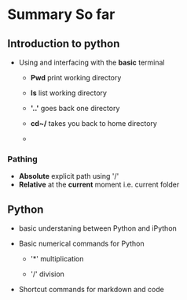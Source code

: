 # Summary So far

## Introduction to python
* Using and interfacing with the **basic** terminal
  
  * **Pwd** print working directory

  * **ls** list working directory

  * **'..'** goes back one directory

  * **cd~/** takes you back to home directory
  
  * 

### Pathing
* **Absolute** explicit path using '/'
* **Relative** at the **current** moment i.e. current folder


## Python
* basic understaning between Python and iPython
* Basic numerical commands for Python

  * '*' multiplication
  
  * '/' division

* Shortcut commands for markdown and code
